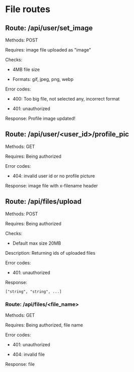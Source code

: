 # File routes

## Route: /api/user/set_image

Methods: POST

Requires: image file uploaded as "image"

Checks:

- 4MB file size

- Formats: gif, jpeg, png, webp

Error codes:

- 400: Too big file, not selected any, incorrect format

- 401: unauthorized

Response: Profile image updated!

## Route: /api/user/<user_id\>/profile_pic

Methods: GET

Requires: Being authorized

Error codes:

- 404: invalid user id or no profile picture

Response: image file with x-filename header

## Route: /api/files/upload

Methods: POST

Requires: Being authorized

Checks:

- Default max size 20MB

Description:
Returning ids of uploaded files

Error codes:

- 401: unauthorized

Response:

```
["string", "string", ...]
```

### Route: /api/files/<file_name\>

Methods: GET

Requires: Being authorized, file name

Error codes:

- 401: unauthorized

- 404: invalid file

Response: file
